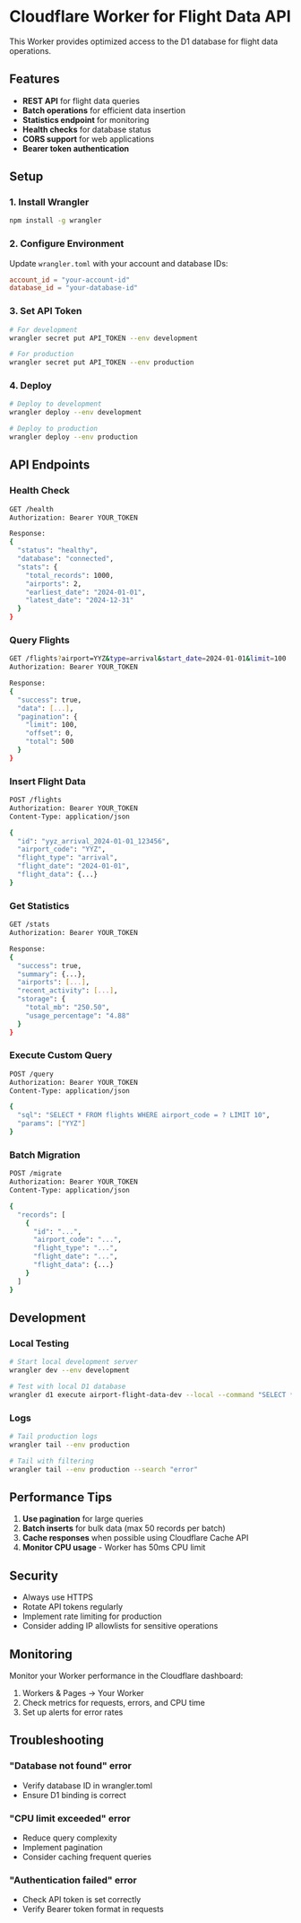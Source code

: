 # Cloudflare Worker for Flight Data API

This Worker provides optimized access to the D1 database for flight data operations.

## Features

- **REST API** for flight data queries
- **Batch operations** for efficient data insertion
- **Statistics endpoint** for monitoring
- **Health checks** for database status
- **CORS support** for web applications
- **Bearer token authentication**

## Setup

### 1. Install Wrangler

```bash
npm install -g wrangler
```

### 2. Configure Environment

Update `wrangler.toml` with your account and database IDs:

```toml
account_id = "your-account-id"
database_id = "your-database-id"
```

### 3. Set API Token

```bash
# For development
wrangler secret put API_TOKEN --env development

# For production
wrangler secret put API_TOKEN --env production
```

### 4. Deploy

```bash
# Deploy to development
wrangler deploy --env development

# Deploy to production
wrangler deploy --env production
```

## API Endpoints

### Health Check

```bash
GET /health
Authorization: Bearer YOUR_TOKEN

Response:
{
  "status": "healthy",
  "database": "connected",
  "stats": {
    "total_records": 1000,
    "airports": 2,
    "earliest_date": "2024-01-01",
    "latest_date": "2024-12-31"
  }
}
```

### Query Flights

```bash
GET /flights?airport=YYZ&type=arrival&start_date=2024-01-01&limit=100
Authorization: Bearer YOUR_TOKEN

Response:
{
  "success": true,
  "data": [...],
  "pagination": {
    "limit": 100,
    "offset": 0,
    "total": 500
  }
}
```

### Insert Flight Data

```bash
POST /flights
Authorization: Bearer YOUR_TOKEN
Content-Type: application/json

{
  "id": "yyz_arrival_2024-01-01_123456",
  "airport_code": "YYZ",
  "flight_type": "arrival",
  "flight_date": "2024-01-01",
  "flight_data": {...}
}
```

### Get Statistics

```bash
GET /stats
Authorization: Bearer YOUR_TOKEN

Response:
{
  "success": true,
  "summary": {...},
  "airports": [...],
  "recent_activity": [...],
  "storage": {
    "total_mb": "250.50",
    "usage_percentage": "4.88"
  }
}
```

### Execute Custom Query

```bash
POST /query
Authorization: Bearer YOUR_TOKEN
Content-Type: application/json

{
  "sql": "SELECT * FROM flights WHERE airport_code = ? LIMIT 10",
  "params": ["YYZ"]
}
```

### Batch Migration

```bash
POST /migrate
Authorization: Bearer YOUR_TOKEN
Content-Type: application/json

{
  "records": [
    {
      "id": "...",
      "airport_code": "...",
      "flight_type": "...",
      "flight_date": "...",
      "flight_data": {...}
    }
  ]
}
```

## Development

### Local Testing

```bash
# Start local development server
wrangler dev --env development

# Test with local D1 database
wrangler d1 execute airport-flight-data-dev --local --command "SELECT * FROM flights LIMIT 10"
```

### Logs

```bash
# Tail production logs
wrangler tail --env production

# Tail with filtering
wrangler tail --env production --search "error"
```

## Performance Tips

1. **Use pagination** for large queries
2. **Batch inserts** for bulk data (max 50 records per batch)
3. **Cache responses** when possible using Cloudflare Cache API
4. **Monitor CPU usage** - Worker has 50ms CPU limit

## Security

- Always use HTTPS
- Rotate API tokens regularly
- Implement rate limiting for production
- Consider adding IP allowlists for sensitive operations

## Monitoring

Monitor your Worker performance in the Cloudflare dashboard:
1. Workers & Pages → Your Worker
2. Check metrics for requests, errors, and CPU time
3. Set up alerts for error rates

## Troubleshooting

### "Database not found" error
- Verify database ID in wrangler.toml
- Ensure D1 binding is correct

### "CPU limit exceeded" error
- Reduce query complexity
- Implement pagination
- Consider caching frequent queries

### "Authentication failed" error
- Check API token is set correctly
- Verify Bearer token format in requests